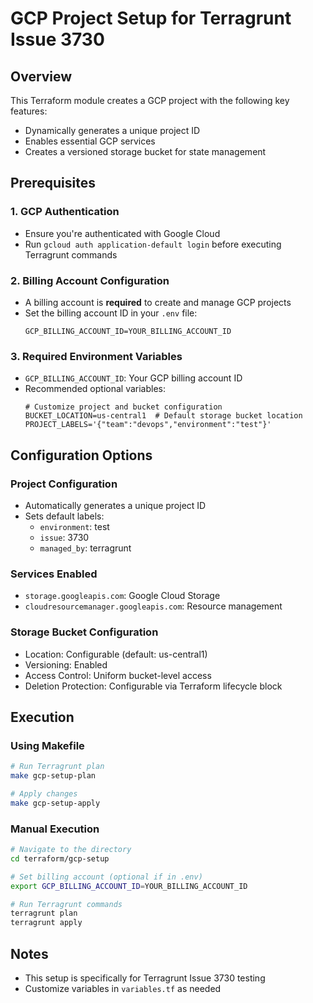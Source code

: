 # GCP Project Setup for Terragrunt Issue 3730

## Overview

This Terraform module creates a GCP project with the following key features:

- Dynamically generates a unique project ID
- Enables essential GCP services
- Creates a versioned storage bucket for state management

## Prerequisites

### 1. GCP Authentication

- Ensure you're authenticated with Google Cloud
- Run `gcloud auth application-default login` before executing Terragrunt commands

### 2. Billing Account Configuration

- A billing account is **required** to create and manage GCP projects
- Set the billing account ID in your `.env` file:
  ```
  GCP_BILLING_ACCOUNT_ID=YOUR_BILLING_ACCOUNT_ID
  ```

### 3. Required Environment Variables

- `GCP_BILLING_ACCOUNT_ID`: Your GCP billing account ID
- Recommended optional variables:
  ```
  # Customize project and bucket configuration
  BUCKET_LOCATION=us-central1  # Default storage bucket location
  PROJECT_LABELS='{"team":"devops","environment":"test"}'
  ```

## Configuration Options

### Project Configuration

- Automatically generates a unique project ID
- Sets default labels:
  - `environment`: test
  - `issue`: 3730
  - `managed_by`: terragrunt

### Services Enabled

- `storage.googleapis.com`: Google Cloud Storage
- `cloudresourcemanager.googleapis.com`: Resource management

### Storage Bucket Configuration

- Location: Configurable (default: us-central1)
- Versioning: Enabled
- Access Control: Uniform bucket-level access
- Deletion Protection: Configurable via Terraform lifecycle block

## Execution

### Using Makefile

```bash
# Run Terragrunt plan
make gcp-setup-plan

# Apply changes
make gcp-setup-apply
```

### Manual Execution

```bash
# Navigate to the directory
cd terraform/gcp-setup

# Set billing account (optional if in .env)
export GCP_BILLING_ACCOUNT_ID=YOUR_BILLING_ACCOUNT_ID

# Run Terragrunt commands
terragrunt plan
terragrunt apply
```

## Notes

- This setup is specifically for Terragrunt Issue 3730 testing
- Customize variables in `variables.tf` as needed
